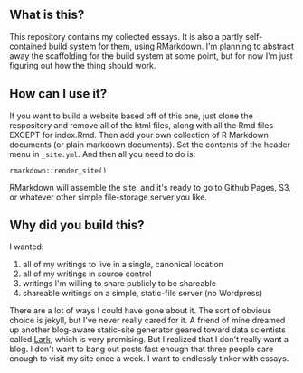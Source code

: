 ## What is this?

This repository contains my collected essays. It is also a partly self-contained build system for them, using RMarkdown. I'm planning to abstract away the scaffolding for the build system at some point, but for now I'm just figuring out how the thing should work.

## How can I use it?

If you want to build a website based off of this one, just clone the respository and remove all of the html files, along with all the Rmd files EXCEPT for index.Rmd. Then add your own collection of R Markdown documents (or plain markdown documents). Set the contents of the header menu in `_site.yml`. And then all you need to do is:

```{r}
rmarkdown::render_site()
```

RMarkdown will assemble the site, and it's ready to go to Github Pages, S3, or whatever other simple file-storage server you like.

## Why did you build this?

I wanted:

1. all of my writings to live in a single, canonical location
2. all of my writings in source control
3. writings I'm willing to share publicly to be shareable
4. shareable writings on a simple, static-file server (no Wordpress)

There are a lot of ways I could have gone about it. The sort of obvious choice is jekyll, but I've never really cared for it. A friend of mine dreamed up another blog-aware static-site generator geared toward data scientists called [Lark](https://github.com/chrismeserole/lark), which is very promising. But I realized that I don't really want a blog. I don't want to bang out posts fast enough that three people care enough to visit my site once a week. I want to endlessly tinker with essays.

